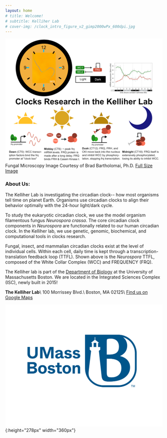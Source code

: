 ```yaml
---
layout: home
# title: Welcome!
# subtitle: Kelliher Lab
# cover-img: /clock_intro_figure_v2_gimp2000wPx_600dpi.jpg
---
```


![Introduction](clock_intro_figure_v2_gimp2000wPx_600dpi.jpg)
Fungal Microscopy Image Courtesy of Brad Bartholomai, Ph.D. <a href="https://cmk35.github.io/clock_intro_figure_v2_gimp2000wPx_600dpi.jpg" target="_blank">Full Size Image</a>

### About Us:
The Kelliher Lab is investigating the circadian clock-- how most organisms tell time on planet Earth. Organisms use circadian clocks to align their behavior optimally with the 24-hour light/dark cycle.

To study the eukaryotic circadian clock, we use the model organism filamentous fungus <em>Neurospora crassa</em>. The core circadian clock components in <em>Neurospora</em> are functionally related to our human circadian clock. In the Kelliher lab, we use genetic, genomic, biochemical, and computational tools in clocks research.

Fungal, insect, and mammalian circadian clocks exist at the level of individual cells. Within each cell, daily time is kept through a transcription-translation feedback loop (TTFL). Shown above is the <em>Neurospora</em> TTFL, composed of the White Collar Complex (WCC) and FREQUENCY (FRQ).

The Kelliher lab is part of the <a href="https://www.umb.edu/academics/csm/biology" target="_blank">Department of Biology</a> at the University of Massachusetts Boston. We are located in the Integrated Sciences Complex (ISC), newly built in 2015!

**The Kelliher Lab**\\
100 Morrissey Blvd.\\
Boston, MA 02125\\
<a href="https://www.google.com/maps/place/Integrated+Sciences+Complex/@42.314013,-71.041035,15z/data=!4m5!3m4!1s0x0:0x1fd14e0182a90286!8m2!3d42.314013!4d-71.041035" target="_blank">Find us on Google Maps</a>

![Logo](UMB_blue_TM.jpg){:height="278px" width="360px"}
